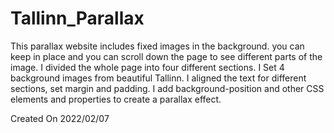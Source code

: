# Tallinn_Parallax

This parallax website includes fixed images in the background.
you can keep in place and you can scroll down the page to see different parts of the image.
I divided the whole page into four different sections.
I Set 4 background images from beautiful Tallinn.
I aligned the text for different sections, set margin and padding.
I add background-position and other CSS elements and properties to create a parallax effect.

Created On 2022/02/07
